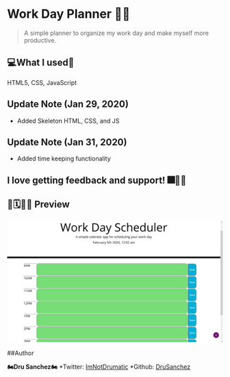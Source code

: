 # Work Day Planner 🏢📆

>A simple planner to organize my work day and make myself more productive. 

## 💻What I used💽
HTML5, CSS, JavaScript

## Update Note (Jan 29, 2020)
- Added Skeleton HTML, CSS, and JS

## Update Note (Jan 31, 2020)
- Added time keeping functionality


## I love getting feedback and support! 🎆🎇🎈


## 🧮🗓📱🤙 Preview

![Image of Preview](./assets/images/preview.png)



##Author

**🏍Dru Sanchez🏍**
*Twitter: [ImNotDrumatic](https://twitter.com/ImNotDrumatic)
*Github:  [DruSanchez](https://github.com/Drubaloo)
